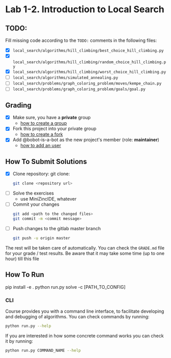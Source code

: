 # Lab 1-2. Introduction to Local Search

## TODO:

Fill missing code according to the `TODO:` comments in the following files:
* [x] `local_search/algorithms/hill_climbing/best_choice_hill_climbing.py`
* [x] `local_search/algorithms/hill_climbing/random_choice_hill_climbing.py`
* [x] `local_search/algorithms/hill_climbing/worst_choice_hill_climbing.py`
* [ ] `local_search/algorithms/simulated_annealing.py`
* [ ] `local_search/problems/graph_coloring_problem/moves/kempe_chain.py`
* [ ] `local_search/problems/graph_coloring_problem/goals/goal.py`

## Grading

* [x] Make sure, you have a **private** group
  * [how to create a group](https://docs.gitlab.com/ee/user/group/#create-a-group)
* [x] Fork this project into your private group
  * [how to create a fork](https://docs.gitlab.com/ee/user/project/repository/forking_workflow.html#creating-a-fork)
* [x] Add @bobot-is-a-bot as the new project's member (role: **maintainer**)
  * [how to add an user](https://docs.gitlab.com/ee/user/project/members/index.html#add-a-user)

## How To Submit Solutions

* [x] Clone repository: git clone:
    ```bash
    git clone <repository url>
    ```
* [ ] Solve the exercises
    * use MiniZincIDE, whatever
* [ ] Commit your changes
    ```bash
    git add <path to the changed files>
    git commit -m <commit message>
    ```
* [ ] Push changes to the gitlab master branch
    ```bash
    git push -u origin master
    ```

The rest will be taken care of automatically. You can check the `GRADE.md` file for your grade / test results. Be aware that it may take some time (up to one hour) till this file

## How To Run

pip install -e .
python run.py solve -c [PATH_TO_CONFIG]

### CLI 

Course provides you with a command line interface, to facilitate developing and debugging of algorithms.
You can check commands by running:

```bash
python run.py --help
```

If you are interested in how some concrete command works you can check it by running:

```bash
python run.py COMMAND_NAME --help
```
